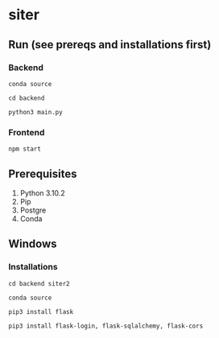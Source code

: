 # siter

## Run (see prereqs and installations first)

### Backend
  
  `conda source`

  `cd backend`

  `python3 main.py`
 
 ### Frontend
  
  `npm start`

  

## Prerequisites
1. Python 3.10.2
2. Pip
3. Postgre
4. Conda

## Windows

### Installations

`cd backend siter2`

`conda source`

`pip3 install flask`

`pip3 install flask-login, flask-sqlalchemy, flask-cors`
